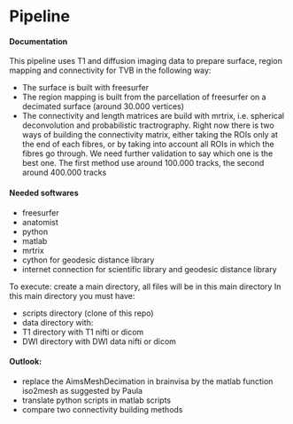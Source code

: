 # Pipeline 

#### Documentation
This pipeline uses T1 and diffusion imaging data to prepare surface, region mapping and connectivity for TVB in the following way:

- The surface is built with freesurfer
- The region mapping is built from the parcellation of freesurfer on a decimated surface (around 30.000 vertices)
- The connectivity and length matrices are build with mrtrix, i.e. spherical deconvolution and probabilistic tractrography. Right now there is two ways of building the connectivity matrix, either taking the ROIs only at the end of each fibres, or by taking into account all ROIs in which the fibres go through. We need further validation to say which one is the best one. The first method use around 100.000 tracks, the second around 400.000 tracks

#### Needed softwares

- freesurfer
- anatomist
- python
- matlab
- mrtrix
- cython for geodesic distance library
- internet connection for scientific library and geodesic distance library

To execute: 
create a main directory, all files will be in this main directory
In this main directory you must have:

- scripts directory (clone of this repo)
- data directory with:
 - T1 directory with T1 nifti or dicom
 - DWI directory with DWI data nifti or dicom

#### Outlook:
- replace the AimsMeshDecimation in brainvisa by the matlab function iso2mesh as suggested by Paula
- translate python scripts in matlab scripts
- compare two connectivity building methods